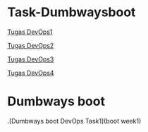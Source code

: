 # Task-Dumbwaysboot 
[Tugas DevOps1](week1)

[Tugas DevOps2](Week2)

[Tugas DevOps3](Week3)

[Tugas DevOps4](Week4)

# Dumbways boot 
.[Dumbways boot DevOps Task1](boot week1)
